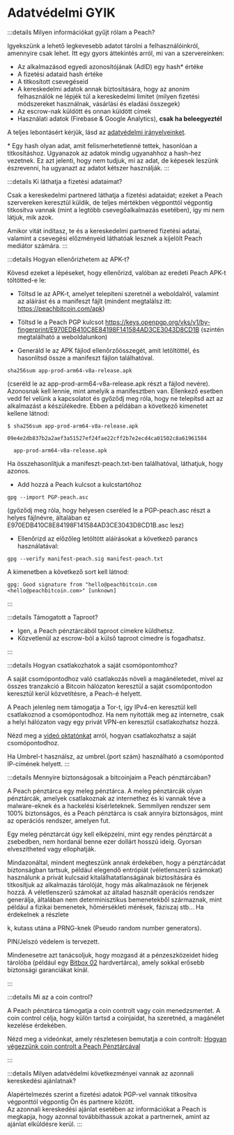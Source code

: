 # Adatvédelmi GYIK

:::details Milyen információkat gyűjt rólam a Peach?

Igyekszünk a lehető legkevesebb adatot tárolni a felhasználóinkról, amennyire csak lehet. Itt egy gyors áttekintés arról, mi van a szervereinken:

- Az alkalmazásod egyedi azonosítójának (AdID) egy hash* értéke
- A fizetési adataid hash értéke
- A titkosított csevegéseid
- A kereskedelmi adatok annak biztosítására, hogy az anonim felhasználók ne lépjék túl a kereskedelmi limitet (milyen fizetési módszereket használnak, vásárlási és eladási összegek)
- Az escrow-nak küldött és onnan küldött címek
- Használati adatok (Firebase & Google Analytics), **csak ha beleegyeztél**

A teljes lebontásért kérjük, lásd az [adatvédelmi irányelveinket](/privacy-policy/).

\* Egy hash olyan adat, amit felismerhetetlenné tettek, hasonlóan a titkosításhoz. Ugyanazok az adatok mindig ugyanahhoz a hash-hez vezetnek. Ez azt jelenti, hogy nem tudjuk, mi az adat, de képesek leszünk észrevenni, ha ugyanazt az adatot kétszer használják.
:::

:::details Ki láthatja a fizetési adataimat?

Csak a kereskedelmi partnered láthatja a fizetési adataidat; ezeket a Peach szervereken keresztül küldik, de teljes mértékben végponttól végpontig titkosítva vannak (mint a legtöbb csevegőalkalmazás esetében), így mi nem látjuk, mik azok.

Amikor vitát indítasz, te és a kereskedelmi partnered fizetési adatai, valamint a csevegési előzményeid láthatóak lesznek a kijelölt Peach mediátor számára.
:::

:::details Hogyan ellenőrizhetem az APK-t?

Kövesd ezeket a lépéseket, hogy ellenőrizd, valóban az eredeti Peach APK-t töltötted-e le:

- Töltsd le az APK-t, amelyet telepíteni szeretnél a weboldalról, valamint az aláírást és a manifeszt fájlt (mindent megtalálsz itt: https://peachbitcoin.com/apk)

- Töltsd le a Peach PGP kulcsot https://keys.openpgp.org/vks/v1/by-fingerprint/E970EDB410C8E84198F141584AD3CE3043D8CD1B (szintén megtalálható a weboldalunkon)

- Generáld le az APK fájlod ellenőrzőösszegét, amit letöltöttél, és hasonlítsd össze a manifeszt fájlon találhatóval.

```
sha256sum app-prod-arm64-v8a-release.apk
```

(cseréld le az app-prod-arm64-v8a-release.apk részt a fájlod nevére). Azonosnak kell lennie, mint amelyik a manifesztben van. Ellenkező esetben vedd fel velünk a kapcsolatot és győződj meg róla, hogy ne telepítsd azt az alkalmazást a készülékedre. Ebben a példában a következő kimenetet kellene látnod:

```
$ sha256sum app-prod-arm64-v8a-release.apk

09e4e2db837b2a2aef3a51527ef24fae22cff2b7e2ecd4ca01502c8a61961584

  app-prod-arm64-v8a-release.apk
```

Ha összehasonlítjuk a manifeszt-peach.txt-ben találhatóval, láthatjuk, hogy azonos.

- Add hozzá a Peach kulcsot a kulcstartóhoz

```
gpg --import PGP-peach.asc
```

(győződj meg róla, hogy helyesen cseréled le a PGP-peach.asc részt a helyes fájlnévre, általában ez E970EDB410C8E84198F141584AD3CE3043D8CD1B.asc lesz)

- Ellenőrizd az előzőleg letöltött aláírásokat a következő parancs használatával:

```
gpg --verify manifest-peach.sig manifest-peach.txt
```

A kimenetben a következő sort kell látnod:

```
gpg: Good signature from "hello@peachbitcoin.com <hello@peachbitcoin.com>" [unknown]
```

:::

:::details Támogatott a Taproot?

- Igen, a Peach pénztárcából taproot címekre küldhetsz.
- Közvetlenül az escrow-ból a külső taproot címedre is fogadhatsz.

:::

:::details Hogyan csatlakozhatok a saját csomópontomhoz?

A saját csomópontodhoz való csatlakozás növeli a magánéletedet, mivel az összes tranzakció a Bitcoin hálózaton keresztül a saját csomópontodon keresztül kerül közvetítésre, a Peach-é helyett.

A Peach jelenleg nem támogatja a Tor-t, így IPv4-en keresztül kell csatlakoznod a csomópontodhoz. Ha nem nyitották meg az internetre, csak a helyi hálózaton vagy egy privát VPN-en keresztül csatlakozhatsz hozzá.

Nézd meg a [videó oktatónkat](https://www.youtube.com/watch?v=xtvq2i3mIYg) arról, hogyan csatlakozhatsz a saját csomópontodhoz.

Ha Umbrel-t használsz, az umbrel.{port szám} használható a csomópontod IP-címének helyett.
:::

:::details Mennyire biztonságosak a bitcoinjaim a Peach pénztárcában?

A Peach pénztárca egy meleg pénztárca. A meleg pénztárcák olyan pénztárcák, amelyek csatlakoznak az internethez és ki vannak téve a malware-eknek és a hackelési kísérleteknek. Semmilyen rendszer sem 100% biztonságos, és a Peach pénztárca is csak annyira biztonságos, mint az operációs rendszer, amelyen fut.

Egy meleg pénztárcát úgy kell elképzelni, mint egy rendes pénztárcát a zsebedben, nem hordanál benne ezer dollárt hosszú ideig. Gyorsan elveszítheted vagy ellophatják.

Mindazonáltal, mindent megteszünk annak érdekében, hogy a pénztárcádat biztonságban tartsuk, például elegendő entrópiát (véletlenszerű számokat) használunk a privát kulcsaid kitalálhatatlanságának biztosítására és titkosítjuk az alkalmazás tárolóját, hogy más alkalmazások ne férjenek hozzá. A véletlenszerű számokat az általad használt operációs rendszer generálja, általában nem determinisztikus bemenetekből származnak, mint például a fizikai bemenetek, hőmérsékleti mérések, fáziszaj stb... Ha érdekelnek a részlete

k, kutass utána a PRNG-knek (Pseudo random number generators).

PIN/Jelszó védelem is tervezett.

Mindenesetre azt tanácsoljuk, hogy mozgasd át a pénzeszközeidet hideg tárolóba (például egy [Bitbox 02](https://bitbox.swiss/bitbox02/?ref=DLX6l9ccCc 'https://bitbox.swiss/bitbox02/?ref=DLX6l9ccCc') hardvertárca), amely sokkal erősebb biztonsági garanciákat kínál.

:::

:::details Mi az a coin control?

A Peach pénztárca támogatja a coin controlt vagy coin menedzsmentet. A coin control célja, hogy külön tartsd a coinjaidat, ha szeretnéd, a magánélet kezelése érdekében.

Nézd meg a videónkat, amely részletesen bemutatja a coin controlt: [Hogyan végezzünk coin controlt a Peach Pénztárcával](https://www.youtube.com/watch?v=zWwIekSv3U8)

:::

:::details Milyen adatvédelmi következményei vannak az azonnali kereskedési ajánlatnak?

Alapértelmezés szerint a fizetési adatok PGP-vel vannak titkosítva végponttól végpontig Ön és partnere között.  
Az azonnali kereskedési ajánlat esetében az információkat a Peach is megkapja, hogy azonnal továbbíthassuk azokat a partnernek, amint az ajánlat elküldésre kerül.
:::

